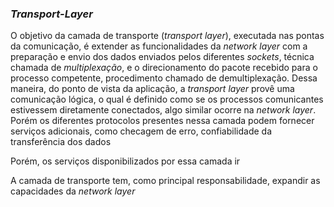 
### *Transport-Layer*

O objetivo da camada de transporte (*transport layer*), executada nas pontas da comunicação, é extender as funcionalidades da *network layer* com a preparação e envio dos dados enviados pelos diferentes *sockets*, técnica chamada de *multiplexação*, e o direcionamento do pacote recebido para o processo competente, procedimento chamado de demultiplexação. Dessa maneira, do ponto de vista da aplicação, a *transport layer* provê uma comunicação lógica, o qual é definido como se os processos comunicantes estivessem diretamente conectados, algo similar ocorre na *network layer*. Porém os diferentes protocolos presentes nessa camada podem fornecer serviços adicionais, como checagem de erro, confiabilidade da transferência dos dados

Porém, os serviços disponibilizados por essa camada ir


A camada de transporte tem, como principal responsabilidade, expandir as capacidades da *network layer*
